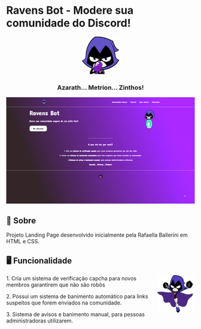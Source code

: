 # Ravens Bot - Modere sua comunidade do Discord!

<p align="center"> 
  <img  src="asserts/Download clipart - Thank you for using YAWD.png" alt="logo" height="100px" width="100px">
</p>

<h3 align="center">Azarath... Metrion... Zinthos!</h3> 

<p align="center">
 <img src="https://github.com/karenreis7/ravens_landingpage/blob/main/readme/ezgif.com-gif-maker.gif"/>
</p>

## 📌 Sobre

<p> Projeto Landing Page desenvolvido inicialmente pela Rafaella Ballerini em HTML e CSS.  </p>

## 🖥 Funcionalidade

<img align="right" width="100" height="100" src="https://github.com/karenreis7/ravens_landingpage/blob/main/asserts/2%C2%B0%20Temporada%20de%20Tit%C3%A3s%20ser%C3%A1%20lan%C3%A7ada%20amanh%C3%A3%20na%20Netflix!.png">
<p> 1. Cria um sistema de verificação capcha para novos membros garantirem que não são robôs </p>

<p> 2. Possui um sistema de banimento automático para links suspeitos que forem enviados na comunidade. </p>

<p> 3. Sistema de avisos e banimento manual, para pessoas administradoras utilizarem. </p>


